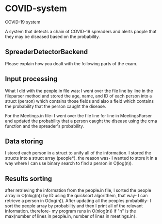 # COVID-system
COVID-19 system

A system that detects a chain of COVID-19 spreaders and alerts paople that they may be diseased based on the probability.

SpreaderDetectorBackend
-----------------------------
Please explain how you dealt with the following parts of the exam.

Input processing
----------------
What I did with the people.in file was: I went over the file line by line in the fileparser 
method and stored the age, name, and ID of each person into a struct (person) which contains 
those fields and also a field which contains the probability that the person caught the disease. 

For the Meetings.in file- I went over the file line for line in MeetingsParser and updated the 
probability that a person caught the disease using the crna function and the spreader's probability.

Data storing
------------
I stored each person in a struct to unify all of the information.
I stored the structs into a struct array (people*).
the reason was- I wanted to store it in a way where I can use binary search to find a person 
in O(log(n)).


Results sorting
---------------
after retrieving the information from the people.in file, I sorted the people array in O(nlog(n)) by ID using 
the quicksort algorithem, that way- I can retrieve a person in O(log(n)).
After updating all the peoples probability- I sort the people array by probability and then I print all of the 
relevant information.
therefore- my program runs in O(nlog(n)) if "n" is the 
max{number of lines in people.in, number of lines in meetings.in}.
